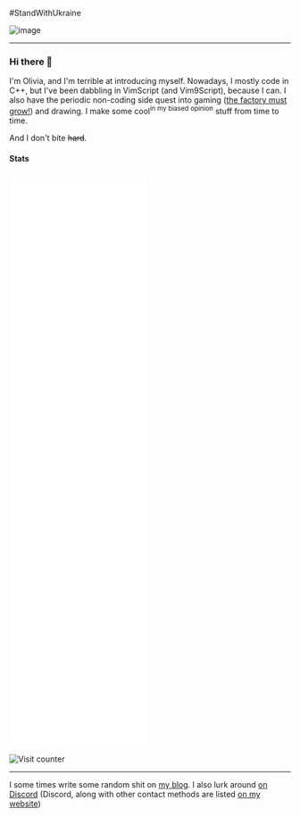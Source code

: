 #StandWithUkraine

![image](https://user-images.githubusercontent.com/29489988/155850356-508945f8-0e26-4cb5-bfe7-ceacdba5676a.png)

---


### Hi there 👋

I'm Olivia, and I'm terrible at introducing myself. Nowadays, I mostly code in C++, but I've been dabbling in VimScript (and Vim9Script), because I can. I also have the periodic non-coding side quest into gaming ([the factory must grow!](https://www.factorio.com/)) and drawing. I make some cool<sup>in my biased opinion</sup> stuff from time to time.

And I don't bite ~~hard~~.

#### Stats

![Metrics](https://raw.githubusercontent.com/LunarWatcher/LunarWatcher/master/github-metrics.svg)

![Visit counter](https://count.getloli.com/get/@:OliviaLunarWatcherGitHub?theme=rule34)

---

I some times write some random shit on [my blog](https://lunarwatcher.github.io/posts/). I also lurk around [on Discord](https://discord.gg/y3vd2vAYru) (Discord, along with other contact methods are listed [on my website](https://lunarwatcher.github.io))
